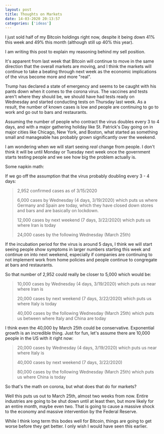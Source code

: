 ```yaml
---
layout: post
title: Thoughts on Markets
date: 14-03-2020 20:13:57
categories: ['ideas']
---
```


I just sold half of my Bitcoin holdings right now, despite it being down 41% this week and 49% this month (although still up 40% this year).

I am writing this post to explain my reasoning behind my sell position.

It's apparent from last week that Bitcoin will continue to move in the same direction that the overall markets are moving, and I think the markets will continue to take a beating through next week as the economic implications of the virus become more and more "real".

Trump has declared a state of emergency and seems to be caught with his pants down when it comes to the corona virus. The vaccines and tests aren't where they should be, we should have had tests ready on Wednesday and started conducting tests on Thursday last week. As a result, the number of known cases is low and people are continuing to go to work and go out to bars and restaurants.

Assuming the number of people who contract the virus doubles every 3 to 4 days, and with a major gathering holiday like St. Patrick's Day going on in major cities like Chicago, New York, and Boston, what started as something small and manageable has probably grown significantly over the weekend.

I am wondering when we will start seeing _real_ change from people. I don't think it will be until Monday or Tuesday next week once the government starts testing people and we see how big the problem actually is. 

Some napkin math:

If we go off the assumption that the virus probably doubling every 3 - 4 days:
> 2,952 confirmed cases as of 3/15/2020
>
> 6,000 cases by Wednesday (4 days, 3/19/2020) which puts us where Germany and Spain are today, which they have closed down stores and bars and are basically on lockdown.
>
> 12,000 cases by next weekend (7 days, 3/22/2020) which puts us where Iran is today
>
> 24,000 cases by the following Wednesday (March 25th)

If the incubation period for the virus is around 5 days, I think we will start seeing people show symptoms in larger numbers starting this week and continue on into next weekend, especially if companies are continuing to not implement work from home policies and people continue to congregate at bars and restaurants.

So that number of 2,952 could really be closer to 5,000 which would be:

> 10,000 cases by Wednesday (4 days, 3/19/2020) which puts us near where Iran is
>
> 20,000 cases by next weekend (7 days, 3/22/2020) which puts us where Italy is today
>
> 40,000 cases by the following Wednesday (March 25th) which puts us between where Italy and China are today

I think even the 40,000 by March 25th could be conservative. Exponential growth is an incredible thing. Just for fun, let's assume there are 10,000 people in the US with it right now:

> 20,000 cases by Wednesday (4 days, 3/19/2020) which puts us near where Italy is
>
> 40,000 cases by next weekend (7 days, 3/22/2020)
>
> 80,000 cases by the following Wednesday (March 25th) which puts us where China is today


So that's the math on corona, but what does that do for markets?

Well this puts us out to March 25th, almost two weeks from now. Entire industries are going to be shut down until at least then, but more likely for an entire month, maybe even two. That is going to cause a massive shock to the economy and massive intervention by the Federal Reserve.

While I think long term this bodes well for Bitcoin, things are going to get worse before they get better. I only wish I would have seen this earlier.